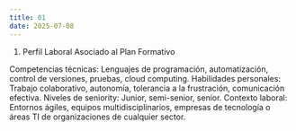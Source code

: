 ```yaml
---
title: 01
date: 2025-07-08
---
```


1. Perfil Laboral Asociado al Plan Formativo

Competencias técnicas: Lenguajes de programación, automatización, control de versiones, pruebas, cloud computing.
Habilidades personales: Trabajo colaborativo, autonomía, tolerancia a la frustración, comunicación efectiva.
Niveles de seniority: Junior, semi-senior, senior.
    Contexto laboral: Entornos ágiles, equipos multidisciplinarios, empresas de tecnología o áreas TI de organizaciones de cualquier sector.